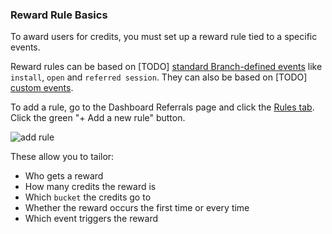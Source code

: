 ### Reward Rule Basics

To award users for credits, you must set up a reward rule tied to a specific events.

Reward rules can be based on [TODO] [standard Branch-defined events]() like `install`, `open` and `referred session`. They can also be based on [TODO] [custom events]().

To add a rule, go to the Dashboard Referrals page and click the [Rules tab](https://dashboard.branch.io/#/referrals/rules). Click the green "+ Add a new rule" button.

![add rule](/img/recipes/dashboard_credits/add_rule.png)

These allow you to tailor:

* Who gets a reward
* How many credits the reward is
* Which `bucket` the credits go to
* Whether the reward occurs the first time or every time
* Which event triggers the reward